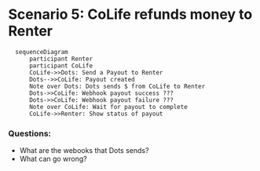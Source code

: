 # Scenario 5: CoLife refunds money to Renter

```mermaid
  sequenceDiagram
      participant Renter
      participant CoLife
      CoLife->>Dots: Send a Payout to Renter
      Dots-->>CoLife: Payout created
      Note over Dots: Dots sends $ from CoLife to Renter
      Dots->>CoLife: Webhook payout success ???
      Dots->>CoLife: Webhook payout failure ???
      Note over CoLife: Wait for payout to complete
      CoLife->>Renter: Show status of payout
```

### Questions:
  - What are the webooks that Dots sends?
  - What can go wrong?
